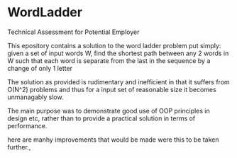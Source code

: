 # WordLadder
Technical Assessment for Potential Employer

This epository contains a solution to the word ladder problem put simply:
given a set of input words W, 
find the shortest path between any 2 words in W 
such that each word is separate from the last in the sequence by a change of only 1 letter

The solution as provided is rudimentary and inefficient in that it suffers from O(N^2) problems
and thus for a input set of reasonable size it becomes unmanagably slow. 

The main purpose was to demonstrate good use of OOP principles in design etc, rather than
to provide a practical solution in terms of performance. 

here are manhy improvements that would be made were this to be taken further., 
